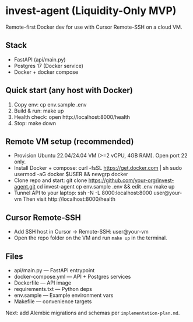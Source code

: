 # invest-agent (Liquidity-Only MVP)

Remote-first Docker dev for use with Cursor Remote-SSH on a cloud VM.

## Stack

- FastAPI (api/main.py)
- Postgres 17 (Docker service)
- Docker + docker compose

## Quick start (any host with Docker)

1. Copy env:
   cp env.sample .env
2. Build & run:
   make up
3. Health check:
   open http://localhost:8000/health
4. Stop:
   make down

## Remote VM setup (recommended)

- Provision Ubuntu 22.04/24.04 VM (>=2 vCPU, 4GB RAM). Open port 22 only.
- Install Docker + compose:
  curl -fsSL https://get.docker.com | sh
  sudo usermod -aG docker $USER && newgrp docker
- Clone repo and start:
  git clone https://github.com/your-org/invest-agent.git
  cd invest-agent
  cp env.sample .env && edit .env
  make up
- Tunnel API to your laptop:
  ssh -N -L 8000:localhost:8000 user@your-vm
  Then visit http://localhost:8000/health

## Cursor Remote-SSH

- Add SSH host in Cursor → Remote-SSH: user@your-vm
- Open the repo folder on the VM and run `make up` in the terminal.

## Files

- api/main.py — FastAPI entrypoint
- docker-compose.yml — API + Postgres services
- Dockerfile — API image
- requirements.txt — Python deps
- env.sample — Example environment vars
- Makefile — convenience targets

Next: add Alembic migrations and schemas per `implementation-plan.md`.
